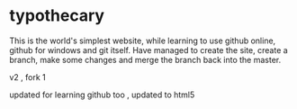 typothecary
===========

This is the world's simplest website, while learning to use github online, github for windows and git itself.
Have managed to create the site, create a branch, make some changes and merge the branch back into the master.


v2 , fork 1

updated for learning github too , updated to html5
